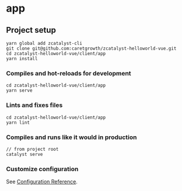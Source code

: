 # app

## Project setup
```
yarn global add zcatalyst-cli
git clone git@github.com:caretgrowth/zcatalyst-helloworld-vue.git
cd zcatalyst-helloworld-vue/client/app
yarn install
```

### Compiles and hot-reloads for development
```
cd zcatalyst-helloworld-vue/client/app
yarn serve
```

### Lints and fixes files
```
cd zcatalyst-helloworld-vue/client/app
yarn lint
```

### Compiles and runs like it would in production
```
// from project root
catalyst serve
```

### Customize configuration
See [Configuration Reference](https://cli.vuejs.org/config/).
